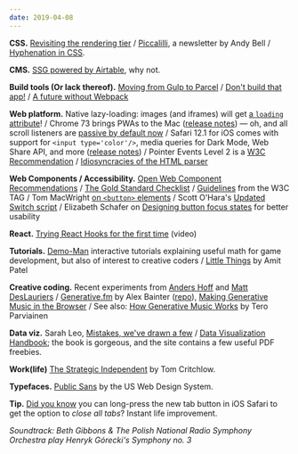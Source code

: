 ```yaml
---
date: 2019-04-08
---
```


__CSS.__ [Revisiting the rendering tier](https://www.theguardian.com/info/2019/apr/04/revisiting-the-rendering-tier) / [Piccalilli](http://piccalil.li/), a newsletter by Andy Bell / [Hyphenation in CSS](http://clagnut.com/blog/2395).

__CMS.__ [SSG powered by Airtable](https://postlight.com/trackchanges/introducing-liftoff-easily-create-a-static-website-powered-by-airtable), why not. 

__Build tools (Or lack thereof).__ [Moving from Gulp to Parcel](https://benfrain.com/moving-from-gulp-to-parcel/) / [Don't build that app!](https://formidable.com/blog/2019/no-build-step/) / [A future without Webpack](https://www.pikapkg.com/blog/pika-web-a-future-without-webpack)

__Web platform.__ Native lazy-loading: images (and iframes) will get [a `loading` attribute](https://addyosmani.com/blog/lazy-loading/)! / Chrome 73 brings PWAs to the Mac ([release notes](https://developers.google.com/web/updates/2019/03/nic73)) — oh, and all scroll listeners are [passive by default now](https://www.chromestatus.com/features/6662647093133312) / Safari 12.1 for iOS comes with support for `<input type='color'/>`, media queries for Dark Mode, Web Share API, and more ([release notes](https://webkit.org/blog/8718/new-webkit-features-in-safari-12-1/)) / Pointer Events Level 2 is a [W3C Recommendation](https://www.w3.org/TR/2019/REC-pointerevents2-20190404/) / [Idiosyncracies of the HTML parser](https://htmlparser.info/)

__Web Components / Accessibility.__ [Open Web Component Recommendations](https://open-wc.org/) / [The Gold Standard Checklist](https://github.com/webcomponents/gold-standard/wiki) / [Guidelines](https://www.w3.org/2001/tag/doc/webcomponents-design-guidelines/) from the W3C TAG / Tom MacWright [on `<button>` elements](https://macwright.org/2019/04/06/accessibility-buttons.html) / Scott O'Hara's [Updated Switch script](https://www.scottohara.me/note/2019/04/03/switch-script.html) / Elizabeth Schafer on [Designing button focus states](https://dev.to/elizabethschafer/designing-button-focus-states-for-better-usability-gm2) for better usability

__React.__ [Trying React Hooks for the first time](https://www.youtube.com/watch?v=G-aO5hzo1aw) (video)

__Tutorials.__ [Demo-Man](https://demoman.net/) interactive tutorials explaining useful math for game development, but also of interest to creative coders / [Little Things](https://www.redblobgames.com/making-of/little-things/) by Amit Patel

__Creative coding.__ Recent experiments from [Anders Hoff](https://twitter.com/inconvergent/status/1110213502634000385) and [Matt DesLauriers](https://twitter.com/mattdesl/status/1110695190413623296) / [Generative.fm](https://generative.fm) by Alex Bainter ([repo](https://github.com/generative-music/generative.fm)), [Making Generative Music in the Browser](https://medium.com/@metalex9/making-generative-music-in-the-browser-bfb552a26b0b) / See also: [How Generative Music Works](https://teropa.info/loop) by Tero Parviainen

__Data viz.__ Sarah Leo, [Mistakes, we've drawn a few](https://medium.economist.com/mistakes-weve-drawn-a-few-8cdd8a42d368) / [Data Visualization Handbook](https://datavizhandbook.info/); the book is gorgeous, and the site contains a few useful PDF freebies.

__Work(life)__ [The Strategic Independent](https://tomcritchlow.com/2019/04/04/the-strategic-independent/) by Tom Critchlow.

__Typefaces.__ [Public Sans](https://public-sans.digital.gov/) by the US Web Design System.

__Tip.__ [Did you know](https://twitter.com/danburzo/status/1111169526786342912) you can long-press the new tab button in iOS Safari to get the option to _close all tabs_? Instant life improvement.

_Soundtrack: Beth Gibbons & The Polish National Radio Symphony Orchestra play Henryk Górecki's Symphony no. 3_